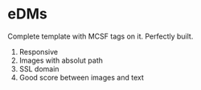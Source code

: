 # eDMs
Complete template with MCSF tags on it. Perfectly built.

1. Responsive
2. Images with absolut path
3. SSL domain
4. Good score between images and text
